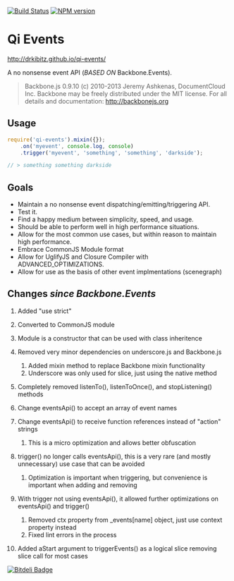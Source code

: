 [![Build Status](https://travis-ci.org/drkibitz/qi-events.png?branch=master)](https://travis-ci.org/drkibitz/qi-events)
[![NPM version](https://badge.fury.io/js/qi-events.png)](http://badge.fury.io/js/qi-events)

# Qi Events

http://drkibitz.github.io/qi-events/

A no nonsense event API (*BASED ON* Backbone.Events).

> Backbone.js 0.9.10
> (c) 2010-2013 Jeremy Ashkenas, DocumentCloud Inc.
> Backbone may be freely distributed under the MIT license.
> For all details and documentation:
> http://backbonejs.org

## Usage

```javascript
require('qi-events').mixin({});
    .on('myevent', console.log, console)
    .trigger('myevent', 'something', 'something', 'darkside');

// > something something darkside
```

## Goals

- Maintain a no nonsense event dispatching/emitting/triggering API.
- Test it.
- Find a happy medium between simplicity, speed, and usage.
- Should be able to perform well in high performance situations.
- Allow for the most common use cases, but within reason to maintain high performance.
- Embrace CommonJS Module format
- Allow for UglifyJS and Closure Compiler with ADVANCED_OPTIMIZATIONS.
- Allow for use as the basis of other event implmentations (scenegraph)

## Changes *since Backbone.Events*

1. Added "use strict"
2. Converted to CommonJS module
3. Module is a constructor that can be used with class inheritence
4. Removed very minor dependencies on underscore.js and Backbone.js

    1. Added mixin method to replace Backbone mixin functionality
    2. Underscore was only used for slice, just using the native method

5. Completely removed listenTo(), listenToOnce(), and stopListening() methods
6. Change eventsApi() to accept an array of event names
7. Change eventsApi() to receive function references instead of "action" strings

    1. This is a micro optimization and allows better obfuscation

8. trigger() no longer calls eventsApi(), this is a very rare (and mostly unnecessary) use case that can be avoided

    1. Optimization is important when triggering, but convenience is important when adding and removing

9. With trigger not using eventsApi(), it allowed further optimizations on eventsApi() and trigger()

    1. Removed ctx property from _events[name] object, just use context property instead
    2. Fixed lint errors in the process

10. Added aStart argument to triggerEvents() as a logical slice removing slice call for most cases


[![Bitdeli Badge](https://d2weczhvl823v0.cloudfront.net/drkibitz/qi-events/trend.png)](https://bitdeli.com/free "Bitdeli Badge")

